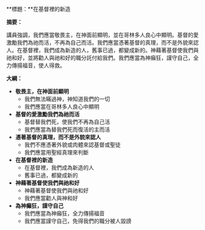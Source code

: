 **標題：**在基督裡的新造

**摘要：**

講員強調，我們應當敬畏主，在神面前顯明，並在哥林多人良心中顯明。基督的愛激勵我們為祂而活，不再為自己而活。我們應當憑著基督的真理，而不是外貌來認人。在基督裡，我們成為新造的人，舊事已過，都變成新的。神藉著基督使我們與祂和好，並將勸人與祂和好的職分託付給我們。我們應當為神癲狂，謹守自己，全力傳揚福音，使人得救。

**大綱：**

* **敬畏主，在神面前顯明**
    * 我們無法瞞過神，神知道我們的一切
    * 我們應當在哥林多人良心中顯明
* **基督的愛激勵我們為祂而活**
    * 基督替我們死，使我們不再為自己活
    * 我們應當為替我們死而復活的主而活
* **憑著基督的真理，而不是外貌來認人**
    * 我們不應憑著外貌或肉體來認基督或聖徒
    * 我們應當用聖經真理來判斷
* **在基督裡的新造**
    * 在基督裡，我們成為新造的人
    * 舊事已過，都變成新的
* **神藉著基督使我們與祂和好**
    * 神藉著基督使我們與祂和好
    * 我們應當勸人與神和好
* **為神癲狂，謹守自己**
    * 我們應當為神癲狂，全力傳揚福音
    * 我們應當謹守自己，免得我們的職分被人毀謗
